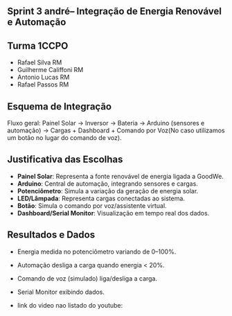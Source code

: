 ## Sprint 3 andré– Integração de Energia Renovável e Automação

## Turma 1CCPO
- Rafael Silva RM
- Guilherme Califfoni RM 
- Antonio Lucas RM
- Rafael Passos RM

## Esquema de Integração
Fluxo geral: Painel Solar → Inversor → Bateria → Arduino (sensores e automação) → Cargas + Dashboard + Comando por Voz(No caso utilizamos um botão no lugar do comando de voz).

## Justificativa das Escolhas
- **Painel Solar**: Representa a fonte renovável de energia ligada a GoodWe.
- **Arduino**: Central de automação, integrando sensores e cargas.
- **Potenciômetro**: Simula a variação da geração de energia solar.
- **LED/Lâmpada**: Representa cargas conectadas ao sistema.
- **Botão**: Simula o comando por voz/assistente virtual.
- **Dashboard/Serial Monitor**: Visualização em tempo real dos dados.

## Resultados e Dados
- Energia medida no potenciômetro variando de 0–100%.
- Automação desliga a carga quando energia < 20%.
- Comando de voz (simulado) liga/desliga a carga.
- Serial Monitor exibindo dados.

- link do video nao listado do youtube:
